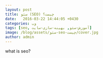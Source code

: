 ```yaml
---
layout: post
title: سئو (SEO) چیست؟
date:   2016-03-22 14:44:05 +0430
categories: وب
tags: [seo, آموزش-سئو, بهینه-سازی-سایت]
image: /blog/assets/سئو-seo-چیست/cover.jpg
author: admin
---
```


what is seo?